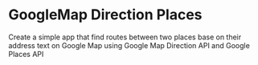 # GoogleMap Direction Places
Create a simple app that find routes between two places base on their address text on Google Map using Google Map Direction API and Google Places API
